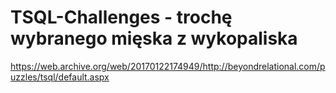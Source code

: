 # TSQL-Challenges - trochę wybranego mięska z wykopaliska

https://web.archive.org/web/20170122174949/http://beyondrelational.com/puzzles/tsql/default.aspx
